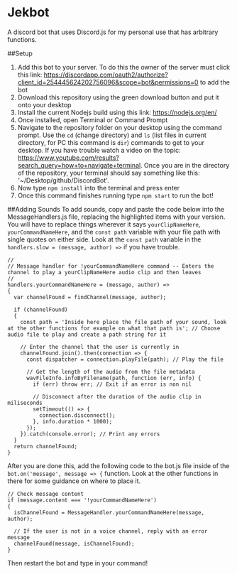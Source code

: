 # Jekbot

A discord bot that uses Discord.js for my personal use that has arbitrary functions.

##Setup

1. Add this bot to your server. To do this the owner of the server must click this link: https://discordapp.com/oauth2/authorize?client_id=254445624202756096&scope=bot&permissions=0 to add the bot
2. Download this repository using the green download button and put it onto your desktop
3. Install the current Nodejs build using this link: https://nodejs.org/en/
4. Once installed, open Terminal or Command Prompt
5. Navigate to the repository folder on your desktop using the command prompt. Use the `cd` (change directory) and `ls` (list files in current directory, for PC this command is `dir`) commands to get to your desktop. If you have trouble watch a video on the topic: https://www.youtube.com/results?search_query=how+to+navigate+terminal. Once you are in the directory of the repository, your terminal should say something like this: '~/Desktop/github/DiscordBot'.
6. Now type `npm install` into the terminal and press enter
7. Once this command finishes running type `npm start` to run the bot!

##Adding Sounds
To add sounds, copy and paste the code below into the MessageHandlers.js file, replacing the highlighted items with your version. You will have to replace things wherever it says `yourClipNameHere`, `yourCommandNameHere`, and the `const path` variable with your file path with single quotes on either side. Look at the `const path` variable in the `handlers.slow = (message, author) =>` if you have trouble. 

```
//
// Message handler for !yourCommandNameHere command -- Enters the channel to play a yourClipNameHere audio clip and then leaves
//
handlers.yourCommandNameHere = (message, author) =>
{
  var channelFound = findChannel(message, author);

  if (channelFound)
  {
    const path = 'Inside here place the file path of your sound, look at the other functions for example on what that path is'; // Choose audio file to play and create a path string for it

    // Enter the channel that the user is currently in
    channelFound.join().then(connection => {
      const dispatcher = connection.playFile(path); // Play the file

      // Get the length of the audio from the file metadata
      wavFileInfo.infoByFilename(path, function (err, info) {
        if (err) throw err; // Exit if an error is non nil

        // Disconnect after the duration of the audio clip in miliseconds
        setTimeout(() => {
          connection.disconnect();
        }, info.duration * 1000);
      });
    }).catch(console.error); // Print any errors
  }
  return channelFound;
}
```

After you are done this, add the following code to the bot.js file inside of the `bot.on('message', message => {` function. Look at the other functions in there for some guidance on where to place it.

```
// Check message content
if (message.content === '!yourCommandNameHere')
{
  isChannelFound = MessageHandler.yourCommandNameHere(message, author);

  // If the user is not in a voice channel, reply with an error message
  channelFound(message, isChannelFound);
}
```

Then restart the bot and type in your command!

